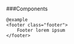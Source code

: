 ###Components    
    
    @example
    <footer class="footer">
        Footer lorem ipsum
    </footer>